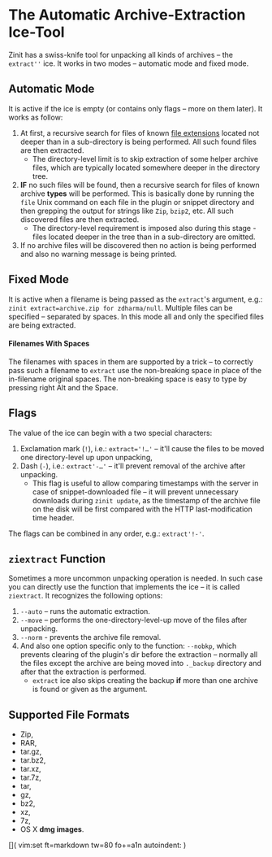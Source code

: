 # The Automatic Archive-Extraction Ice-Tool

Zinit has a swiss-knife tool for unpacking all kinds of archives – the
`extract''` ice. It works in two modes – automatic mode and fixed mode.

## Automatic Mode

It is active if the ice is empty (or contains only flags – more on them later).
It works as follow:

1. At first, a recursive search for files of known [file
   extensions](#supported-file-formats) located not deeper than in
   a sub-directory is being performed. All such found files are then extracted.
    - The directory-level limit is to skip extraction of some helper archive
      files, which are typically located somewhere deeper in the directory tree.
2. **IF** no such files will be found, then a recursive search for files of
   known archive **types** will be performed. This is basically done by running
   the `file` Unix command on each file in the plugin or snippet directory and
   then grepping the output for strings like `Zip`, `bzip2`, etc. All such
   discovered files are then extracted.
    - The directory-level requirement is imposed also during this stage - files
      located deeper in the tree than in a sub-directory are omitted.
3. If no archive files will be discovered then no action is being performed and
   also no warning message is being printed.

## Fixed Mode

It is active when a filename is being passed as the `extract`'s argument, e.g.:
`zinit extract=archive.zip for zdharma/null`. Multiple files can be specified
– separated by spaces. In this mode all and only the specified files are being
extracted.

#### Filenames With Spaces

The filenames with spaces in them are supported by a trick – to correctly pass
such a filename to `extract` use the non-breaking space in place of the
in-filename original spaces. The non-breaking space is easy to type by pressing
right Alt and the Space.

## Flags

The value of the ice can begin with a two special characters:

1. Exclamation mark (`!`), i.e.: `extract='!…'` – it'll cause the files to be
   moved one directory-level up upon unpacking,
2. Dash (`-`), i.e.: `extract'-…'` – it'll prevent removal of the archive after
   unpacking.
    - This flag is useful to allow comparing timestamps with the server in case
      of snippet-downloaded file – it will prevent unnecessary downloads during
      `zinit update`, as the timestamp of the archive file on the disk will be
      first compared with the HTTP last-modification time header.

The flags can be combined in any order, e.g.: `extract'!-'`.

## `ziextract` Function

Sometimes a more uncommon unpacking operation is needed. In such case you can
directly use the function that implements the ice – it is called `ziextract`. It
recognizes the following options:

1. `--auto` – runs the automatic extraction.
2. `--move` – performs the one-directory-level-up move of the files after
   unpacking.
3. `--norm` - prevents the archive file removal.
4. And also one option specific only to the function: `--nobkp`, which prevents
   clearing of the plugin's dir before the extraction – normally all the files
   except the archive are being moved into `._backup` directory and after that
   the extraction is performed.
    - `extract` ice also skips creating the backup **if** more than one archive
      is found or given as the argument.

## Supported File Formats

- Zip,
- RAR,
- tar.gz,
- tar.bz2,
- tar.xz,
- tar.7z,
- tar,
- gz,
- bz2,
- xz,
- 7z,
- OS X **dmg images**.

[]( vim:set ft=markdown tw=80 fo+=a1n autoindent: )
